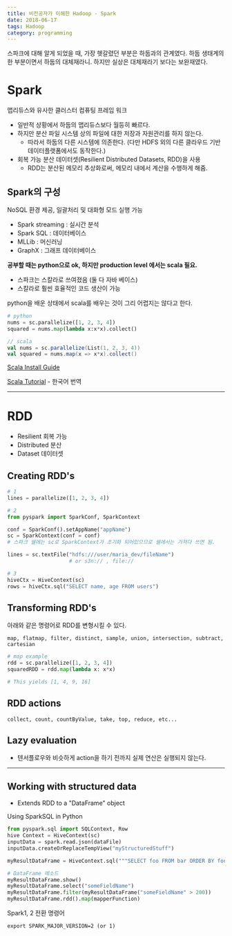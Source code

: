 ```yaml
---
title: 비전공자가 이해한 Hadoop - Spark
date: 2018-06-17
tags: Hadoop
category: programming
---
```

스파크에 대해 알게 되었을 때, 가장 헷갈렸던 부분은 하둡과의 관계였다. 하둡 생태계의 한 부분이면서 하둡의 대체재라니. 하지만 실상은 대체재라기 보다는 보완재였다.


# Spark
맵리듀스와 유사한 클러스터 컴퓨팅 프레임 워크
- 일반적 상황에서 하둡의 맵리듀스보다 월등히 빠르다.
- 하지만 분산 파일 시스템 상의 파일에 대한 저장과 자원관리를 하지 않는다.
  - 따라서 하둡의 다른 시스템에 의존한다. (다만 HDFS 외의 다른 클라우드 기반 데이터플랫폼에서도 동작한다.)
- 회복 가능 분산 데이터셋(Resilient Distributed Datasets, RDD)을 사용
  - RDD는 분산된 메모리 추상화로써, 메모리 내에서 계산을 수행하게 해줌.

## Spark의 구성
NoSQL 환경 제공, 일괄처리 및 대화형 모드 실행 가능
- Spark streaming : 실시간 분석
- Spark SQL : 데이터베이스
- MLLib : 머신러닝
- GraphX : 그래프 데이터베이스



**공부할 때는 python으로 ok, 하지만 production level 에서는 scala 필요.**
- 스파크는 스칼라로 쓰여졌음 (둘 다 자바 베이스)
- 스칼라로 훨씬 효율적인 코드 생산이 가능

python을 배운 상태에서 scala를 배우는 것이 그리 어렵지는 않다고 한다.

```python
# python
nums = sc.parallelize([1, 2, 3, 4])
squared = nums.map(lambda x:x*x).collect()
```
```scala
// scala
val nums = sc.parallelize(List(1, 2, 3, 4))
val squared = nums.map(x => x*x).collect()
```
[Scala Install Guide](https://www.scala-lang.org/download/2.11.8.html)

[Scala Tutorial](https://twitter.github.io/scala_school/ko/index.html) - 한국어 번역


---

# RDD
- Resilient 회복 가능
- Distributed 분산
- Dataset 데이터셋

## Creating RDD's
```python
# 1
lines = parallelize([1, 2, 3, 4])

# 2
from pyspark import SparkConf, SparkContext

conf = SparkConf().setAppName("appName")
sc = SparkContext(conf = conf)
# 스파크 쉘에는 sc로 SparkContext가 초기화 되어있으므로 쉘에서는 가져다 쓰면 됨.

lines = sc.textFile("hdfs:///user/maria_dev/fileName")
                    # or s3n:// , file://

# 3
hiveCtx = HiveContext(sc)
rows = hiveCtx.sql("SELECT name, age FROM users")

```

## Transforming RDD's
아래와 같은 명령어로 RDD를 변형시킬 수 있다.

    map, flatmap, filter, distinct, sample, union, intersection, subtract, cartesian

```python
# map example
rdd = sc.parallelize([1, 2, 3, 4])
squaredRDD = rdd.map(lambda x: x*x)

# This yields [1, 4, 9, 16]
```

## RDD actions
```
collect, count, countByValue, take, top, reduce, etc...
```

## Lazy evaluation
- 텐서플로우와 비슷하게 action을 하기 전까지 실제 연산은 실행되지 않는다.
---


## Working with structured data
- Extends RDD to a "DataFrame" object

Using SparkSQL in Python
```python
from pyspark.sql import SQLContext, Row
hive Context = HiveContext(sc)
inputData = spark.read.json(dataFile)
inputData.createOrReplaceTempView("myStructuredStuff")

myResultDataFrame = HiveContext.sql("""SELECT foo FROM bar ORDER BY foobar""")

# DataFrame 메소드
myResultDataFrame.show()
myResultDataFrame.select("someFieldName")
myResultDataFrame.filter(myResultDataFrame("someFieldName" > 200))
myResultDataFrame.rdd().map(mapperFunction)
```

Spark1, 2 전환 명령어

    export SPARK_MAJOR_VERSION=2 (or 1)
